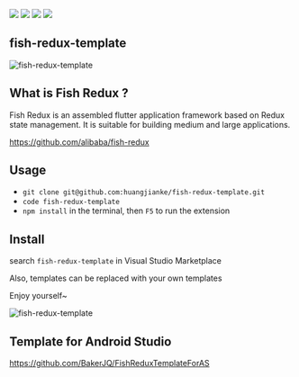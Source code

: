 [![](https://img.shields.io/visual-studio-marketplace/v/huangjianke.fish-redux-template.svg)](https://marketplace.visualstudio.com/items?itemName=huangjianke.fish-redux-template)
[![](https://img.shields.io/visual-studio-marketplace/azure-devops/installs/total/huangjianke.fish-redux-template.svg)](https://marketplace.visualstudio.com/items?itemName=huangjianke.fish-redux-template)
[![](https://img.shields.io/visual-studio-marketplace/d/huangjianke.fish-redux-template.svg)](https://marketplace.visualstudio.com/items?itemName=huangjianke.fish-redux-template)
[![](https://img.shields.io/visual-studio-marketplace/r/huangjianke.fish-redux-template.svg)](https://marketplace.visualstudio.com/items?itemName=huangjianke.fish-redux-template)

## fish-redux-template

![fish-redux-template](https://raw.githubusercontent.com/huangjianke/fish-redux-template/master/images/logo.png)

## What is Fish Redux ?
Fish Redux is an assembled flutter application framework based on Redux state management. It is suitable for building medium and large applications.

https://github.com/alibaba/fish-redux

## Usage

- `git clone git@github.com:huangjianke/fish-redux-template.git`
- `code fish-redux-template`
- `npm install` in the terminal, then `F5` to run the extension

## Install

search `fish-redux-template` in Visual Studio Marketplace 

Also, templates can be replaced with your own templates

Enjoy yourself~

![fish-redux-template](https://raw.githubusercontent.com/huangjianke/fish-redux-template/master/images/fish-redux-template.png)

## Template for Android Studio

https://github.com/BakerJQ/FishReduxTemplateForAS
